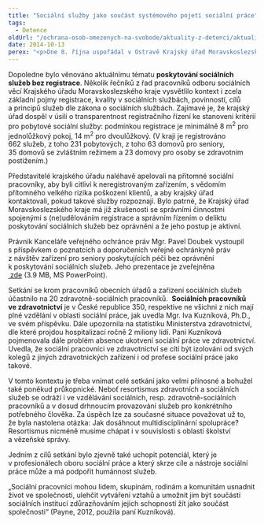 ```yaml
---
title: "Sociální služby jako součást systémového pojetí sociální práce"
tags:
  - Detence
oldUrl: "/ochrana-osob-omezenych-na-svobode/aktuality-z-detenci/aktuality-z-detenci-2014/socialni-sluzby-jako-soucast-systemoveho-pojeti-socialni-prace/"
date: 2014-10-13
perex: "<p>Dne 8. října uspořádal v Ostravě Krajský úřad Moravskoslezského kraje meziresortní setkání k informovanosti o povinnostech poskytovatelů sociálních služeb ve vztahu k dodržování práv osob. Velký prostor byl věnován i tématu neregistrovaných služeb.</p>"
---
```


<!-- imported from the old website -->

<p>Dopoledne bylo věnováno aktuálnímu tématu <strong>poskytování sociálních služeb bez registrace</strong>. Několik řečníků z řad pracovníků odboru sociálních věcí Krajského úřadu Moravskoslezského kraje vysvětlilo kontext i zcela základní pojmy registrace, kvality v sociálních službách, povinností, cílů a principů služeb dle zákona o sociálních službách. Zajímavé je, že krajský úřad dospěl v úsilí o transparentnost registračního řízení ke stanovení kritérií pro pobytové sociální služby: podmínkou registrace je minimálně 8 m<sup>2</sup> pro jednolůžkový pokoj, 14 m<sup>2</sup> pro dvoulůžkový. (V kraji je registrováno 662 služeb, z toho 231 pobytových, z toho 63 domovů pro seniory, 35 domovů se zvláštním režimem a 23 domovy pro osoby se zdravotním postižením.) </p><p>Představitelé krajského úřadu naléhavě apelovali na přítomné sociální pracovníky, aby byli citliví k neregistrovaným zařízením, s vědomím přítomného velkého rizika poškození klientů, a aby krajský úřad kontaktovali, pokud takové služby rozpoznají. Bylo patrné, že Krajský úřad Moravskoslezského kraje má již zkušenosti se správními činnostmi spojenými s (ne)udělováním registrace a správním řízením o deliktu poskytování sociálních služeb bez oprávnění a že jeho postup je aktivní. </p><p>Právník Kanceláře veřejného ochránce práv Mgr. Pavel Doubek vystoupil s příspěvkem o poznatcích a doporučeních veřejné ochránkyně práv z návštěv zařízení pro seniory poskytujících péči bez oprávnění k poskytování sociálních služeb. Jeho prezentace je zveřejněna <a title="Otevření do nového okna" href="/uploads-import/ochrana_osob/ZARIZENI/Socialni_sluzby/neregistrovane-sluzby-PD.ppt" target="_blank"><img alt="" src="https://www.ochrance.cz/typo3/ext/od_linkdesc/icons/ppt.gif" class="od_linkdesc_icon" /> zde</a> (3.9 MB, MS PowerPoint).</p><p>Setkání se krom pracovníků obecních úřadů a zařízení sociálních služeb účastnilo na 20 zdravotně-sociálních pracovníků.  <strong>Sociálních pracovníků ve zdravotnictví</strong> je v České republice 350, respektive ne všichni z nich mají plné vzdělání v oblasti sociální práce, jak uvedla Mgr. Iva Kuzníková, Ph.D., ve svém příspěvku. Dále upozornila na statistiku Ministerstva zdravotnictví, dle které projdou hospitalizací ročně 2 miliony lidí. Paní Kuzníková pojmenovala dále problém absence ukotvení sociální práce ve zdravotnictví. Uvedla, že sociální pracovníci ve zdravotnictví se cítí být izolováni od svých kolegů z jiných zdravotnických zařízení i od profese sociální práce jako takové. </p><p>V tomto kontextu je třeba vnímat celé setkání jako velmi přínosné a bohužel také poněkud průkopnické. Neboť resortismus zdravotních a sociálních služeb se odráží i ve vzdělávání sociálních, resp. zdravotně-sociálních pracovníků a v dosud drhnoucím provazování služeb pro konkrétního potřebného člověka. Za úspěch lze za současné situace považovat už to, že byla nastolena otázka: Jak dosáhnout multidisciplinární spolupráce? Resortismus nicméně musíme chápat i v souvislosti s oblastí školství a vězeňské správy. </p><p>Jedním z cílů setkání bylo zjevně také uchopit potenciál, který je v profesionálech oboru sociální práce a který skrze cíle a nástroje sociální práce může a má podpořit humánnost služeb.</p><p>„Sociální pracovníci mohou lidem, skupinám, rodinám a komunitám usnadnit život ve společnosti, ulehčit vytváření vztahů a umožnit jim být součástí sociálních institucí zdůrazňováním jejich schopností žít jako součást společnosti“ (Payne, 2012, použila paní Kuzníková).</p>

